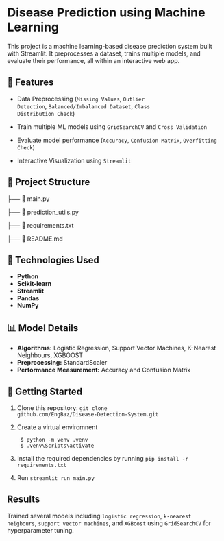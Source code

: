 # Disease Prediction using Machine Learning

This project is a machine learning-based disease prediction system built with Streamlit. It preprocesses a dataset, trains multiple models, and evaluate their performance, all within an interactive web app.

## 🚀 Features

* Data Preprocessing (<code>Missing Values</code>, <code>Outlier Detection</code>, <code>Balanced/Imbalanced Dataset</code>, <code>Class Distribution Check</code>)

* Train multiple ML models using <code>GridSearchCV</code> and <code>Cross Validation</code>

* Evaluate model performance (<code>Accuracy</code>, <code>Confusion Matrix</code>, <code>Overfitting Check</code>)

* Interactive Visualization using <code>Streamlit</code>

## 📂 Project Structure

├── 📄 main.py  

├── 📄 prediction_utils.py 

├── 📄 requirements.txt  

├── 📄 README.md  

## :hammer: Technologies Used

- **Python**
- **Scikit-learn**
- **Streamlit**
- **Pandas**
- **NumPy**

## 📊 Model Details

- **Algorithms:** Logistic Regression, Support Vector Machines, K-Nearest Neighbours, XGBOOST
- **Preprocessing:** StandardScaler
- **Performance Measurement:** Accuracy and Confusion Matrix 

## 🚀 Getting Started

1. Clone this repository: <code>git clone github.com/EngBaz/Disease-Detection-System.git</code>

2. Create a virtual enviromnent
   ```console
    $ python -m venv .venv
    $ .venv\Scripts\activate
    ```
3. Install the required dependencies by running <code>pip install -r requirements.txt</code>
4. Run <code>streamlit run main.py</code>

## Results

Trained several models including <code>logistic regression</code>, <code>k-nearest neigbours</code>, <code>support vector machines</code>, and <code>XGBoost</code> using <code>GridSearchCV</code> for hyperparameter tuning.
